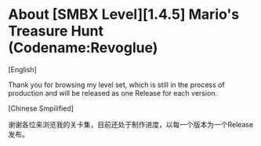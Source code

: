 # About [SMBX Level][1.4.5] Mario's Treasure Hunt (Codename:Revoglue)

[English]

Thank you for browsing my level set, which is still in the process of production and will be released as one Release for each version.

[Chinese Smpilified]

谢谢各位来浏览我的关卡集，目前还处于制作进度，以每一个版本为一个Release发布。
